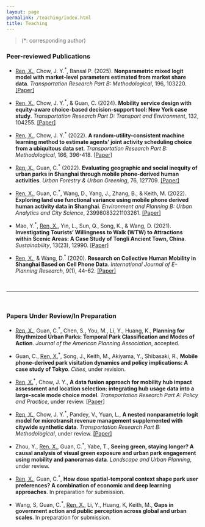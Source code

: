 ```yaml
---
layout: page
permalink: /teaching/index.html
title: Teaching
---
```


> (*: corresponding author)

### Peer-reviewed Publications

- <u>Ren, X.</u>, Chow, J. Y.<sup>&#42;</sup>, Bansal P. (2025). **Nonparametric mixed logit model with market-level parameters estimated from market share data**. *Transportation Research Part B: Methodological*, 196, 103220. [[Paper]](https://doi.org/10.1016/j.trb.2025.103220)

- <u>Ren, X.</u>, Chow, J. Y.<sup>&#42;</sup>, & Guan, C. (2024). **Mobility service design with equity-aware choice-based decision-support tool: New York case study**. *Transportation Research Part D: Transport and Environment*, 132, 104255. [[Paper]](https://doi.org/10.1016/j.trd.2024.104255)

- <u>Ren, X.</u>, Chow, J. Y.<sup>&#42;</sup> (2022). **A random-utility-consistent machine learning method to estimate agents’ joint activity scheduling choice from a ubiquitous data set**. *Transportation Research Part B: Methodological*, 166, 396-418. [[Paper]](https://doi.org/10.1016/j.trb.2022.11.005)

- <u>Ren, X.</u>, Guan, C.<sup>&#42;</sup> (2022). **Evaluating geographic and social inequity of urban parks in Shanghai through mobile phone-derived human activities**. *Urban Forestry & Urban Greening*, 76, 127709. [[Paper]](https://doi.org/10.1016/j.ufug.2022.127709)

- <u>Ren, X.</u>, Guan, C.<sup>&#42;</sup>, Wang, D., Yang, J., Zhang, B., & Keith, M. (2022). **Exploring land use functional variance using mobile phone derived human activity data in Shanghai**. *Environment and Planning B: Urban Analytics and City Science*, 23998083221103261. [[Paper]](https://doi-org.proxy.library.nyu.edu/10.1177/23998083221103261)

- Mao, Y.<sup>&#42;</sup>, <u>Ren, X.</u>, Yin, L., Sun, Q., Song, K., & Wang, D. (2021). **Investigating Tourists’ Willingness to Walk (WTW) to Attractions within Scenic Areas: A Case Study of Tongli Ancient Town, China**. *Sustainability*, 13(23), 12990. [[Paper]](https://doi.org/10.3390/su132312990)

- <u>Ren, X.</u>, & Wang, D.<sup>&#42;</sup> (2020). **Research on Collective Human Mobility in Shanghai Based on Cell Phone Data**. *International Journal of E-Planning Research*, 9(1), 44-62. [[Paper]](https://doi.org/10.4018/IJEPR.2020010103)

<br>

---

<br>

### Papers Under Review/In Preparation

- <u>Ren, X.</u>, Guan, C.<sup>&#42;</sup>, Chen, S., You, M., Li, Y., Huang, K., **Planning for Rhythmized Urban Parks: Temporal Park Classification and Modes of Action**. *Journal of the American Planning Association*, accepted.

- Guan, C., <u>Ren, X.</u><sup>&#42;</sup>, Song, J., Keith, M., Akiyama, Y., Shibasaki, R., **Mobile phone-derived park visitation dynamics and policy implications: A case study of Tokyo**. *Cities*, under revision.

- <u>Ren, X.</u><sup>&#42;</sup>, Chow, J. Y., **A data fusion approach for mobility hub impact assessment and location selection: integrating hub usage data into a large-scale mode choice model**. *Transportation Research Part A: Policy and Practice*, under review. [[Paper]](https://doi.org/10.48550/arXiv.2408.12577)

- <u>Ren, X.</u>, Chow, J. Y.<sup>&#42;</sup>, Pandey, V., Yuan, L., **A nested nonparametric logit model for microtransit revenue management supplemented with citywide synthetic data**. *Transportation Research Part B: Methodological*, under review. [[Paper]](https://doi.org/10.48550/arXiv.2408.12577)

- Zhou, Y., <u>Ren, X.</u>, Guan, C.<sup>&#42;</sup>, Yabe, T., **Seeing green, staying longer? A causal analysis of visual green exposure and urban park engagement using mobility and panoramas data**. *Landscape and Urban Planning*, under review.

-	<u>Ren, X.</u>, Guan, C.<sup>&#42;</sup>, **How dose spatial-temporal context shape park user preferences? A combination of economic and deep learning approaches**. In preparation for submission.

-	Wang, S, Guan, C.<sup>&#42;</sup>, <u>Ren, X.</u>, Li, Y., Huang, K, Keith, M., **Gaps in government action and public perception across global and urban scales**. In preparation for submission.


